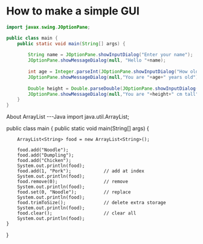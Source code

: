 How to make a simple GUI
====
```JAVA
import javax.swing.JOptionPane;

public class main {
	public static void main(String[] args) {
		
		String name = JOptionPane.showInputDialog("Enter your name");
		JOptionPane.showMessageDialog(null, "Hello "+name);
		
		int age = Integer.parseInt(JOptionPane.showInputDialog("How old are you?"));
		JOptionPane.showMessageDialog(null,"You are "+age+" years old");
		
		Double height = Double.parseDouble(JOptionPane.showInputDialog("Enter your height"));
		JOptionPane.showMessageDialog(null,"You are "+height+" cm tall");
	}
}
```

About ArrayList
---Java
import java.util.ArrayList;

public class main {
	public static void main(String[] args) {
		
		ArrayList<String> food = new ArrayList<String>();
		
		food.add("Noodle");
		food.add("Dumpling");
		food.add("Chicken");
		System.out.println(food);
		food.add(1, "Pork");			// add at index
		System.out.println(food);
		food.remove(0);					// remove
		System.out.println(food);
		food.set(0, "Noodle");			// replace
		System.out.println(food);
		food.trimToSize();				// delete extra storage
		System.out.println(food);
		food.clear();					// clear all
		System.out.println(food);
	}
}
```

